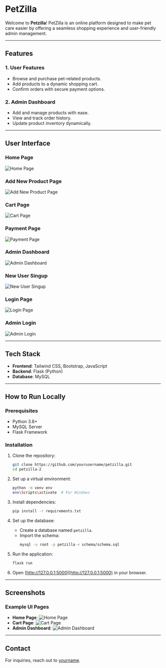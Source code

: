 # PetZilla

Welcome to **Petzilla**! PetZilla is an online platform designed to make pet care easier by offering a seamless shopping experience and user-friendly admin management.

---

## Features
### 1. **User Features**
- Browse and purchase pet-related products.
- Add products to a dynamic shopping cart.
- Confirm orders with secure payment options.

### 2. **Admin Dashboard**
- Add and manage products with ease.
- View and track order history.
- Update product inventory dynamically.

---

## User Interface

### Home Page
![Home Page](https://i.ibb.co.com/JkY3fcD/Screenshot-2024-12-19-213217.png)

### Add New Product Page
![Add New Product Page](https://i.ibb.co.com/0hnbyB5/Screenshot-2024-12-19-213644-Copy.png)

### Cart Page
![Cart Page](https://i.ibb.co.com/RNBSXmt/image.png)

### Payment Page
![Payment Page](https://i.ibb.co.com/g4xGZjt/Screenshot-2024-12-21-014025.png)
### Admin Dashboard
![Admin Dashboard](https://i.ibb.co.com/XYJyj60/Screenshot-2024-12-19-213631.png)

### New User Singup
![New User Singup](https://i.ibb.co.com/092WZyt/Screenshot-2024-12-19-213530.png)

### Login Page
![Login Page](https://i.ibb.co.com/gyPHmyY/Screenshot-2024-12-19-213507.png)

### Admin Login
![Admin Login](https://i.ibb.co.com/mTJnKJj/Screenshot-2024-12-19-213544.png)

---

## Tech Stack
- **Frontend**: Tailwind CSS, Bootstrap, JavaScript
- **Backend**: Flask (Python)
- **Database**: MySQL

---

## How to Run Locally

### Prerequisites
- Python 3.8+
- MySQL Server
- Flask Framework

### Installation
1. Clone the repository:
    ```bash
    git clone https://github.com/yourusername/petzilla.git
    cd petzilla-2
    ```

2. Set up a virtual environment:
    ```bash
    python -m venv env
    env\Scripts\activate  # For Windows
    ```

3. Install dependencies:
    ```bash
    pip install -r requirements.txt
    ```

4. Set up the database:
    - Create a database named `petzilla`.
    - Import the schema:
        ```bash
        mysql -u root -p petzilla < schema/schema.sql
        ```

5. Run the application:
    ```bash
    flask run
    ```

6. Open [http://127.0.0.1:5000](http://127.0.0.1:5000) in your browser.

---

## Screenshots
### Example UI Pages
- **Home Page**:
  ![Home Page](static/img/home_page.png)
- **Cart Page**:
  ![Cart Page](static/img/cart_page.png)
- **Admin Dashboard**:
  ![Admin Dashboard](static/img/admin_dashboard.png)

---

## Contact
For inquiries, reach out to [yourname](mailto:yourname@example.com).
